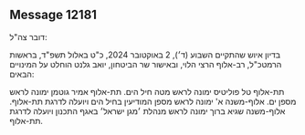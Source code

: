 ## Message 12181

דובר צה"ל: 

בדיון איוש שהתקיים השבוע (ד׳), 2 באוקטובר 2024, כ"ט באלול תשפ"ד, בראשות הרמטכ"ל, רב-אלוף הרצי הלוי, ובאישור שר הביטחון, יואב גלנט הוחלט על המינויים הבאים: 

תת-אלוף טל פוליטיס ימונה לראש מטה חיל הים.
תת-אלוף אמיר גוטמן ימונה לראש מספן ים.
אלוף-משנה א' ימונה לראש מספן המודיעין בחיל הים ויועלה לדרגת תת-אלוף.
אלוף-משנה שגיא ברוך ימונה לראש מנהלת ׳מגן ישראל׳ באגף התכנון ויועלה לדרגת תת-אלוף.

